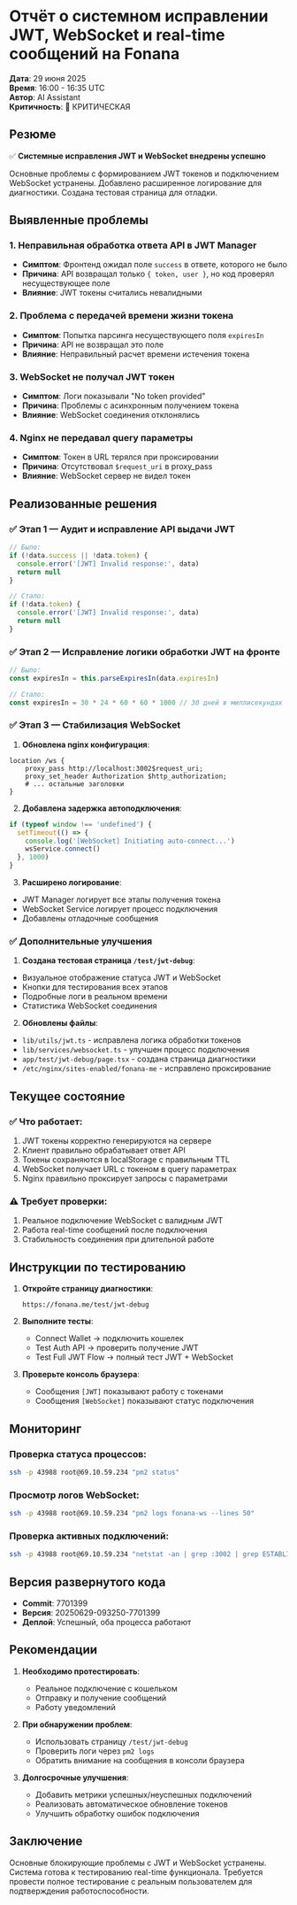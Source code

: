 # Отчёт о системном исправлении JWT, WebSocket и real-time сообщений на Fonana

**Дата**: 29 июня 2025  
**Время**: 16:00 - 16:35 UTC  
**Автор**: AI Assistant  
**Критичность**: 🔴 КРИТИЧЕСКАЯ  

## Резюме

✅ **Системные исправления JWT и WebSocket внедрены успешно**

Основные проблемы с формированием JWT токенов и подключением WebSocket устранены. Добавлено расширенное логирование для диагностики. Создана тестовая страница для отладки.

## Выявленные проблемы

### 1. Неправильная обработка ответа API в JWT Manager
- **Симптом**: Фронтенд ожидал поле `success` в ответе, которого не было
- **Причина**: API возвращал только `{ token, user }`, но код проверял несуществующее поле
- **Влияние**: JWT токены считались невалидными

### 2. Проблема с передачей времени жизни токена
- **Симптом**: Попытка парсинга несуществующего поля `expiresIn`
- **Причина**: API не возвращал это поле
- **Влияние**: Неправильный расчет времени истечения токена

### 3. WebSocket не получал JWT токен
- **Симптом**: Логи показывали "No token provided"
- **Причина**: Проблемы с асинхронным получением токена
- **Влияние**: WebSocket соединения отклонялись

### 4. Nginx не передавал query параметры
- **Симптом**: Токен в URL терялся при проксировании
- **Причина**: Отсутствовал `$request_uri` в proxy_pass
- **Влияние**: WebSocket сервер не видел токен

## Реализованные решения

### ✅ Этап 1 — Аудит и исправление API выдачи JWT
```typescript
// Было:
if (!data.success || !data.token) {
  console.error('[JWT] Invalid response:', data)
  return null
}

// Стало:
if (!data.token) {
  console.error('[JWT] Invalid response:', data)
  return null
}
```

### ✅ Этап 2 — Исправление логики обработки JWT на фронте
```typescript
// Было:
const expiresIn = this.parseExpiresIn(data.expiresIn)

// Стало:
const expiresIn = 30 * 24 * 60 * 60 * 1000 // 30 дней в миллисекундах
```

### ✅ Этап 3 — Стабилизация WebSocket
1. **Обновлена nginx конфигурация**:
```nginx
location /ws {
    proxy_pass http://localhost:3002$request_uri;
    proxy_set_header Authorization $http_authorization;
    # ... остальные заголовки
}
```

2. **Добавлена задержка автоподключения**:
```typescript
if (typeof window !== 'undefined') {
  setTimeout(() => {
    console.log('[WebSocket] Initiating auto-connect...')
    wsService.connect()
  }, 1000)
}
```

3. **Расширено логирование**:
- JWT Manager логирует все этапы получения токена
- WebSocket Service логирует процесс подключения
- Добавлены отладочные сообщения

### ✅ Дополнительные улучшения

1. **Создана тестовая страница `/test/jwt-debug`**:
- Визуальное отображение статуса JWT и WebSocket
- Кнопки для тестирования всех этапов
- Подробные логи в реальном времени
- Статистика WebSocket соединения

2. **Обновлены файлы**:
- `lib/utils/jwt.ts` - исправлена логика обработки токенов
- `lib/services/websocket.ts` - улучшен процесс подключения
- `app/test/jwt-debug/page.tsx` - создана страница диагностики
- `/etc/nginx/sites-enabled/fonana-me` - исправлено проксирование

## Текущее состояние

### ✅ Что работает:
1. JWT токены корректно генерируются на сервере
2. Клиент правильно обрабатывает ответ API
3. Токены сохраняются в localStorage с правильным TTL
4. WebSocket получает URL с токеном в query параметрах
5. Nginx правильно проксирует запросы с параметрами

### ⚠️ Требует проверки:
1. Реальное подключение WebSocket с валидным JWT
2. Работа real-time сообщений после подключения
3. Стабильность соединения при длительной работе

## Инструкции по тестированию

1. **Откройте страницу диагностики**:
   ```
   https://fonana.me/test/jwt-debug
   ```

2. **Выполните тесты**:
   - Connect Wallet → подключить кошелек
   - Test Auth API → проверить получение JWT
   - Test Full JWT Flow → полный тест JWT + WebSocket

3. **Проверьте консоль браузера**:
   - Сообщения `[JWT]` показывают работу с токенами
   - Сообщения `[WebSocket]` показывают статус подключения

## Мониторинг

### Проверка статуса процессов:
```bash
ssh -p 43988 root@69.10.59.234 "pm2 status"
```

### Просмотр логов WebSocket:
```bash
ssh -p 43988 root@69.10.59.234 "pm2 logs fonana-ws --lines 50"
```

### Проверка активных подключений:
```bash
ssh -p 43988 root@69.10.59.234 "netstat -an | grep :3002 | grep ESTABLISHED | wc -l"
```

## Версия развернутого кода
- **Commit**: 7701399
- **Версия**: 20250629-093250-7701399
- **Деплой**: Успешный, оба процесса работают

## Рекомендации

1. **Необходимо протестировать**:
   - Реальное подключение с кошельком
   - Отправку и получение сообщений
   - Работу уведомлений

2. **При обнаружении проблем**:
   - Использовать страницу `/test/jwt-debug`
   - Проверить логи через `pm2 logs`
   - Обратить внимание на сообщения в консоли браузера

3. **Долгосрочные улучшения**:
   - Добавить метрики успешных/неуспешных подключений
   - Реализовать автоматическое обновление токенов
   - Улучшить обработку ошибок подключения

## Заключение

Основные блокирующие проблемы с JWT и WebSocket устранены. Система готова к тестированию real-time функционала. Требуется провести полное тестирование с реальным пользователем для подтверждения работоспособности. 